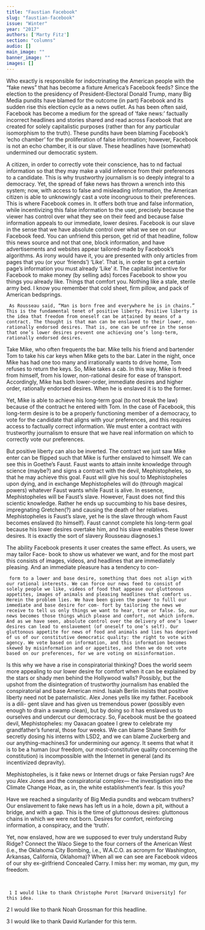 ```yaml
---
title: "Faustian Facebook"
slug: "faustian-facebook"
issue: "Winter"
year: "2017"
authors: ['Marty Fitz']
section: "columns"
audio: []
main_image: ""
banner_image: ""
images: []
---
```

   Who exactly is responsible for indoctrinating the American people with the “fake news” that has become a fixture America’s Facebook feeds? Since the election to the presidency of President-Electoral Donald Trump, many Big Media pundits have blamed for the outcome (in part) Facebook and its sudden rise this election cycle as a news outlet. As has been often said, Facebook has become a medium for the spread of ‘fake news:’ factually incorrect headlines and stories shared and read across Facebook that are created for solely capitalistic purposes (rather than for any particular isomorphism to the truth). These pundits have been blaming Facebook’s ‘echo chamber’ for the proliferation of false information; however, Facebook is not an echo chamber, it is our slave. These headlines have (somewhat) undermined our democratic system. 

 A citizen, in order to correctly vote their conscience, has to nd factual information so that they may make a valid inference from their preferences to a candidate. This is why trustworthy journalism is so deeply integral to a democracy. Yet, the spread of fake news has thrown a wrench into this system; now, with access to false and misleading information, the American citizen is able to unknowingly cast a vote incongruous to their preferences. This is where Facebook comes in. It offers both true and false information, while incentivizing this false information to the user, precisely because the viewer has control over what they see on their feed and because false information appeals to our immediate, lower desires. Facebook is our slave in the sense that we have absolute control over what we see on our Facebook feed. You can unfriend this person, get rid of that headline, follow this news source and not that one, block information, and have advertisements and websites appear tailored-made by Facebook’s algorithms. As irony would have it, you are presented with only articles from pages that you (or your ‘friends’) ‘Like’. That is, in order to get a certain page’s information you must already ‘Like’ it. The capitalist incentive for Facebook to make money (by selling ads) forces Facebook to show you things you already like. Things that comfort you. Nothing like a stale, sterile army bed. I know you remember that cold sheet, firm pillow, and pack of American bedsprings.

     As Rousseau said, “Man is born free and everywhere he is in chains.” This is the fundamental tenet of positive liberty. Positive liberty is the idea that freedom from oneself can be attained by means of a contract. The thought is that man can be enslaved to their lower, non-rationally endorsed desires. That is, one can be unfree in the sense that one’s lower desires prevent one achieving one’s long-term, rationally endorsed desires. 

 Take Mike, who often frequents the bar. Mike tells his friend and bartender Tom to take his car keys when Mike gets to the bar. Later in the night, once Mike has had one too many and irrationally wants to drive home, Tom refuses to return the keys. So, Mike takes a cab. In this way, Mike is freed from himself, from his lower, non-rational desire for ease of transport. Accordingly, Mike has both lower-order, immediate desires and higher order, rationally endorsed desires. When he is enslaved it is to the former. 

 Yet, Mike is able to achieve his long-term goal (to not break the law) because of the contract he entered with Tom. In the case of Facebook, this long-term desire is to be a properly functioning member of a democracy, to vote for the candidate that aligns with your preferences, and this requires access to factually correct information. We must enter a contract with trustworthy journalism to ensure that we have real information on which to correctly vote our preferences.

   But positive liberty can also be inverted. The contract we just saw Mike enter can be flipped such that Mike is further enslaved to himself. We can see this in Goethe’s Faust. Faust wants to attain innite knowledge through science (maybe?) and signs a contract with the devil, Mephistopheles, so that he may achieve this goal. Faust will give his soul to Mephistopheles upon dying, and in exchange Mephistopheles will do (through magical powers) whatever Faust wants while Faust is alive. In essence, Mephistopheles will be Faust’s slave. However, Faust does not find this scientic knowledge. Rather he ends up succumbing to his base desires, impregnating Gretchen(?) and causing the death of her relatives. Mephistopheles is Faust’s slave, yet he is the slave through whom Faust becomes enslaved (to himself). Faust cannot complete his long-term goal because his lower desires overtake him, and his slave enables these lower desires. It is exactly the sort of slavery Rousseau diagnoses.1 

 The ability Facebook presents it user creates the same effect. As users, we may tailor Face- book to show us whatever we want, and for the most part this consists of images, videos, and headlines that are immediately pleasing. And an immediate pleasure has a tendency to con- 

     form to a lower and base desire, something that does not align with our rational interests. We can force our news feed to consist of solely people we like, videos of food that appease our gluttonous appetites, images of animals and pleasing headlines that comfort us. Herein the problem lies. We have been given the power to fulll our immediate and base desire for com- fort by tailoring the news we receive to tell us only things we want to hear, true or false. So, our news becomes those things which please and comfort, not which inform. And as we have seen, absolute control over the delivery of one’s lower desires can lead to enslavement (of oneself to one’s self). Our gluttonous appetite for news of food and animals and lies has deprived of us of our constitutive democratic quality: the right to vote with agency. We vote based on information, and this information becomes skewed by misinformation and or appetites, and then we do not vote based on our preferences, for we are voting on misinformation. 

 Is this why we have a rise in conspiratorial thinking? Does the world seem more appealing to our lower desire for comfort when it can be explained by the stars or shady men behind the Hollywood walls? Possibly, but the upshot from the disintegration of trustworthy journalism has enabled the conspiratorial and base American mind. Isaiah Berlin insists that positive liberty need not be paternalistic. Alex Jones yells like my father. Facebook is a dili- gent slave and has given us tremendous power (possibly even enough to drain a swamp clean), but by doing so it has enslaved us to ourselves and undercut our democracy. So, Facebook must be the goateed devil, Mephistopheles: my Oaxacan goatee I grew to celebrate my grandfather’s funeral, those four weeks. We can blame Shane Smith for secretly dosing his interns with LSD2, and we can blame Zuckerberg and our anything-machines3 for undermining our agency. It seems that what it is to be a human (our freedom, our most-constitutive quality concerning the constitution) is incompossible with the Internet in general (and its incentivized depravity).

   Mephistopheles, is it fake news or Internet drugs or fake Persian rugs? Are you Alex Jones and the conspiratorial complex— the investigation into the Climate Change Hoax, as in, the white establishment’s fear. Is this you? 

 Have we reached a singularity of Big Media pundits and webcam truthers? Our enslavement to fake news has left us in a hole, down a pit, without a bridge, and with a gap. This is the time of gluttonous desires: gluttonous chains in which we were not born. Desires for comfort, reinforcing information, a conspiracy, and the ‘truth’. 

 Yet, now enslaved, how are we supposed to ever truly understand Ruby Ridge? Connect the Waco Siege to the four corners of the American West (i.e., the Oklahoma City Bombing, i.e., W.A.C.O. as acronym for Washington, Arkansas, California, Oklahoma)? When all we can see are Facebook videos of our shy ex-girlfriend Concealed Carry. I miss her: my woman, my gun, my freedom. 

  

     1 I would like to thank Christophe Porot [Harvard University] for this idea. 

 2 I would like to thank Noah Grossman for this headline.

 3 I would like to thank David Kurlander for this term. 

               